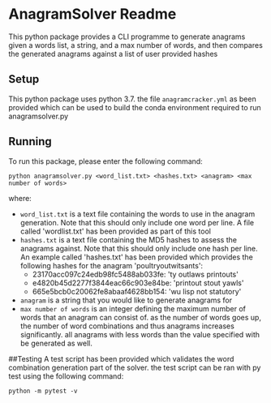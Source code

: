 # AnagramSolver Readme

This python package provides a CLI programme to generate anagrams given a words list, a string, and a max number of 
words, and then compares the generated anagrams against a list of user provided hashes

## Setup
This python package uses python 3.7. the file `anagramcracker.yml`  as been provided which can be used to build the 
conda environment required to run anagramsolver.py

## Running
To run this package, please enter the following command:

`python anagramsolver.py <word_list.txt> <hashes.txt> <anagram> <max number of words>` 

where:
- `word_list.txt` is a text file containing the words to use in the anagram generation. Note that this should only 
include one word per line. A file called 'wordlist.txt' has been provided as part of this tool
- `hashes.txt` is a text file containing the MD5 hashes to assess the anagrams against. Note that this should only 
include one hash per line. An example called 'hashes.txt' has been provided which provides the following hashes for the 
anagram 'poultryoutwitsants':
    - 23170acc097c24edb98fc5488ab033fe: 'ty outlaws printouts'
    - e4820b45d2277f3844eac66c903e84be: 'printout stout yawls'
    - 665e5bcb0c20062fe8abaaf4628bb154: 'wu lisp not statutory'
- `anagram` is a string that you would like to generate anagrams for
- `max number of words` is an integer defining the maximum number of words that an anagram can consist of. as the number 
of words goes up, the number of word combinations and thus anagrams increases significantly. all anagrams with less words 
than the value specified with be generated as well. 

##Testing
A test script has been provided which validates the word combination generation part of the solver. the test script can be ran 
with py test using the following command:

`python -m pytest -v`


